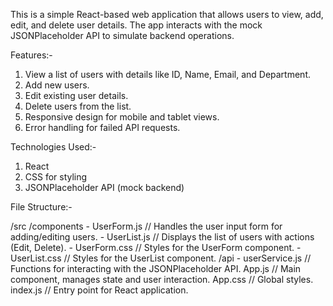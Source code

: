 This is a simple React-based web application that allows users to view, add, edit, and delete user details. The app interacts with the mock JSONPlaceholder API to simulate backend operations.

Features:-
1) View a list of users with details like ID, Name, Email, and Department.
2) Add new users.
3) Edit existing user details.
4) Delete users from the list.
5) Responsive design for mobile and tablet views.
6) Error handling for failed API requests.


Technologies Used:-
1) React
2) CSS for styling
3) JSONPlaceholder API (mock backend)


File Structure:-

/src
  /components
    - UserForm.js       // Handles the user input form for adding/editing users.
    - UserList.js       // Displays the list of users with actions (Edit, Delete).
    - UserForm.css        // Styles for the UserForm component.
    - UserList.css        // Styles for the UserList component.
  /api
    - userService.js    // Functions for interacting with the JSONPlaceholder API.
  App.js                // Main component, manages state and user interaction.
  App.css               // Global styles.
  index.js              // Entry point for React application.
